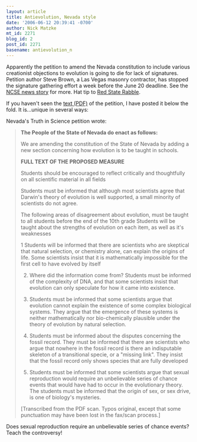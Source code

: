 ```yaml
---
layout: article
title: Antievolution, Nevada style
date: '2006-06-12 20:39:41 -0700'
author: Nick Matzke
mt_id: 2271
blog_id: 2
post_id: 2271
basename: antievolution_n
---
```

<img src="http://www.pullenins.com/images/NV.jpg" alt="" style="float:left;" />Apparently the petition to amend the Nevada constitution to include various creationist objections to evolution is going to die for lack of signatures.  Petition author Steve Brown, a Las Vegas masonry contractor, has stopped the signature gathering effort a week before the June 20 deadline.  See the [NCSE news story](http://www.ncseweb.org/resources/news/2006/NV/889_nevada_antievolution_ballot_me_6_12_2006.asp) for more.  Hat tip to [Red State Rabble](http://redstaterabble.blogspot.com/2006/06/nevada-id-initiative-halted.html).

If you haven't seen the [text (PDF)](http://www.sos.state.nv.us/nvelection/int_ref/TruthInScience.pdf) of the petition, I have posted it below the fold.  It is...unique in several ways:

Nevada&apos;s Truth in Science petition wrote:

> **The People of the State of Nevada do enact as follows:**
> 
> We are amending the constitution of the State of Nevada by adding a new section concerning how evolution is to be taught in schools.
> 
> **FULL TEXT OF THE PROPOSED MEASURE**
> 
> Students should be encouraged to reflect critically and thoughtfully on all scientific material in all fields
> 
> Students must be informed that although most scientists agree that Darwin's theory of evolution is well supported, a small minority of scientists do not agree.
> 
> The following areas of disagreement about evolution, must be taught to all students before the end of the 10th grade Students will be taught about the strengths of evolution on each item, as well as it's weaknesses
> 
> 1 Students will be informed that there are scientists who are skeptical that natural selection, or chemistry alone, can explain the origins of life. Some scientists insist that it is mathematically impossible for the first cell to have evolved by itself
> 
> 2. Where did the information come from? Students must be informed of the complexity of DNA, and that some scientists insist that evolution can only speculate for how it came into existence.
> 
> 3. Students must be informed that some scientists argue that evolution cannot explain the existence of some complex biological systems. They argue that the emergence of these systems is neither mathematically nor bio-chemically plausible under the theory of evolution by natural selection.
> 
> 4. Students must be informed about the disputes concerning the fossil record. They must be informed that there are scientists who argue that nowhere in the fossil record is there an indisputable skeleton of a transitional specie, or a "missing link". They insist that the fossil record only shows species that are fully developed
> 
> 5. Students must be informed that some scientists argue that sexual reproduction would require an unbelievable series of chance events that would have had to occur in the evolutionary theory. The students must be informed that the origin of sex, or sex drive, is one of biology's mysteries.
> 
> \[Transcribed from the PDF scan.  Typos original, except that some punctuation may have been lost in the fax/scan process.\]

Does sexual reproduction require an unbelievable series of chance events?  Teach the controversy!

